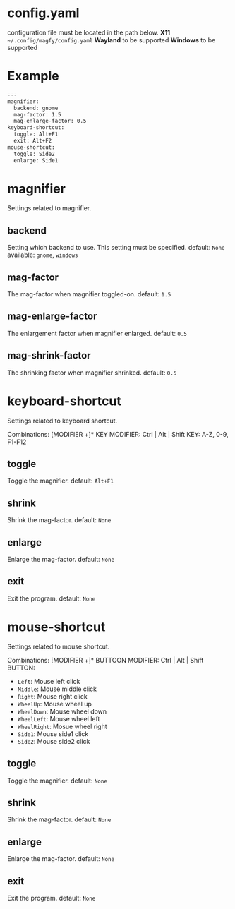 # config.yaml
configuration file must be located in the path below.
**X11** `~/.config/magfy/config.yaml`
**Wayland** to be supported
**Windows** to be supported

# Example
```sh
---
magnifier:
  backend: gnome
  mag-factor: 1.5
  mag-enlarge-factor: 0.5
keyboard-shortcut:
  toggle: Alt+F1
  exit: Alt+F2
mouse-shortcut:
  toggle: Side2
  enlarge: Side1
```

# magnifier
Settings related to magnifier.
## backend
Setting which backend to use. This setting must be specified.
default: `None`
available: `gnome`, `windows`
## mag-factor
The mag-factor when magnifier toggled-on.
default: `1.5`
## mag-enlarge-factor
The enlargement factor when magnifier enlarged.
default: `0.5`
## mag-shrink-factor
The shrinking factor when magnifier shrinked.
default: `0.5`

# keyboard-shortcut
Settings related to keyboard shortcut.

Combinations: [MODIFIER +]* KEY
MODIFIER: Ctrl | Alt | Shift
KEY: A-Z, 0-9, F1-F12
## toggle
Toggle the magnifier.
default: `Alt+F1`
## shrink
Shrink the mag-factor.
default: `None`
## enlarge
Enlarge the mag-factor.
default: `None`
## exit
Exit the program.
default: `None`

# mouse-shortcut
Settings related to mouse shortcut.

Combinations: [MODIFIER +]* BUTTOON
MODIFIER: Ctrl | Alt | Shift
BUTTON:
* `Left`: Mouse left click
* `Middle`: Mouse middle click
* `Right`: Mouse right click
* `WheelUp`: Mouse wheel up
* `WheelDown`: Mouse wheel down
* `WheelLeft`: Mouse wheel left
* `WheelRight`: Mosue wheel right
* `Side1`: Mouse side1 click
* `Side2`: Mouse side2 click
## toggle
Toggle the magnifier.
default: `None`
## shrink
Shrink the mag-factor.
default: `None`
## enlarge
Enlarge the mag-factor.
default: `None`
## exit
Exit the program.
default: `None`